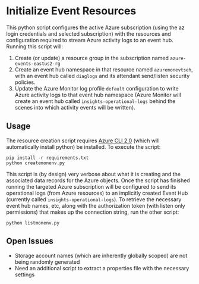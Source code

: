 # Initialize Event Resources

This python script configures the active Azure subscription (using the az login credentials and 
selected subscription) with the resources and configuration required to stream Azure activity logs
to an event hub.  Running this script will:

1. Create (or update) a resource group in the subscription named `azure-events-eastus2-rg`
2. Create an event hub namespace in that resource named `azuremonevtseh`, with 
an event hub called `diaglogs` and its attendant send/listen security policies.
3. Update the Azure Monitor log profile `default` configuration to write Azure
activity logs to that event hub namespace (Azure Monitor will create an event hub
called `insights-operational-logs` behind the scenes into which activity events will be written).

## Usage

The resource creation script requires [Azure CLI 2.0](https://docs.microsoft.com/en-us/cli/azure/install-azure-cli?view=azure-cli-latest) (which will automatically install python) be installed.  To execute the script:

```
pip install -r requirements.txt
python createmonenv.py
```

This script is (by design) very verbose about what it is creating and the associated data records for the 
Azure objects.  Once the script has finished running the targeted Azure subscription will be configured
to send its operational logs (from Azure resources) to an implicitly created Event Hub (currently called
`insights-operational-logs`).  To retrieve the necessary event hub names, etc, along with the authorization 
token (with listen only permissions) that makes up the connection string, run the other script:

```
python listmonenv.py
```

## Open Issues

- Storage account names (which are inherently globally scoped) are not being randomly generated
- Need an additional script to extract a properties file with the necessary settings
